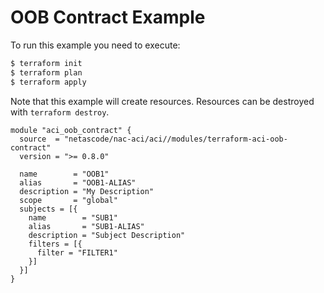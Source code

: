 <!-- BEGIN_TF_DOCS -->
# OOB Contract Example

To run this example you need to execute:

```bash
$ terraform init
$ terraform plan
$ terraform apply
```

Note that this example will create resources. Resources can be destroyed with `terraform destroy`.

```hcl
module "aci_oob_contract" {
  source  = "netascode/nac-aci/aci//modules/terraform-aci-oob-contract"
  version = ">= 0.8.0"

  name        = "OOB1"
  alias       = "OOB1-ALIAS"
  description = "My Description"
  scope       = "global"
  subjects = [{
    name        = "SUB1"
    alias       = "SUB1-ALIAS"
    description = "Subject Description"
    filters = [{
      filter = "FILTER1"
    }]
  }]
}
```
<!-- END_TF_DOCS -->